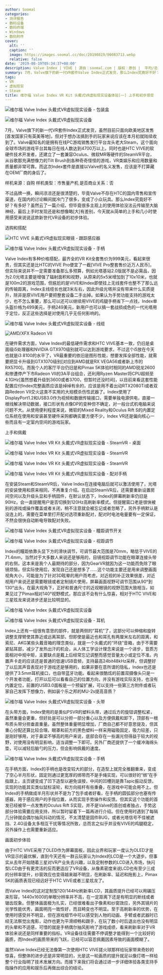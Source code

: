 ```yaml
---
author: Soomal
categories:
- 测评报告
- 数码设备
- 数码终端
- Windows
- 数码附件
cover:
  alt: ''
  caption: ''
  image: https://images.soomal.cc/doc/20190819/00083713.webp
  relative: false
date: '2019-08-19T05:34:37+08:00'
description: Valve Index | VIVE | 源自：soomal.com | 版权：原创 |  平均/总评分：10.00/90
summary: 7月，Valve旗下的新一代VR套件Valve Index正式发货，那么Index究竟好不好？有多好？虽然云了一篇介绍，但毕竟很多主观上的使用体验没法云传输至大脑神经，最后上手时发现还是和想像略[大]有差别，今天就从简单的上手和几小时使用感受来说说这款新世代VR设备的初步体验。
tags:
- VR
- 虚拟现实
- Steam
title: 维尔福 Valve Index VR Kit 头戴式VR虚拟现实设备体验[一] 上手和初步感受
---
```


![维尔福 Valve Index 头戴式VR虚拟现实设备 - 包装盒](https://images.soomal.cc/doc/20190814/00083644_01.webp)



![维尔福 Valve Index 头戴式VR虚拟现实设备](https://images.soomal.cc/doc/20190814/00083676_01.webp)



7月，Valve旗下的新一代VR套件Index正式发货，虽然目前只面向欧美地区发售[首发国家只有英美等地]，但对于想办法搞到手的玩家来说应该在本月初就陆续收到了。Valve最知名的是拥有在线PC游戏销售发行平台龙头老大Steam，这个面向全球市场的游戏平台其每日在线人数达到4700万以上。同时也是HTC VIVE的软硬件技术开发者，还建立了一套兼容Oculus、微软MR等硬件的SteamVR平台，从谷歌那充满想像力的Tilt Brush到各种奇奇怪怪的游戏，VR类娱乐和应用数量和质量都非常可靠。而这次Index套件是直接以Valve的名义发售，应该是不打算藏在OEM厂商的身后了。



样机来源：自购
样机类型：市售量产机
是否商业关系：否



不过品牌一换，瞬间凉凉还是很清楚的，毕竟Valve不存在HTC的国内零售和宣传渠道，在国内的讨论瞬间就冷门了很多，变成了小众玩具。那么Index究竟好不好？有多好？虽然云了一篇介绍，但毕竟很多主观上的使用体验没法云传输至大脑神经，最后上手时发现还是和想像略[大]有差别，今天就从简单的上手和几小时使用感受来说说这款新世代VR设备的初步体验。



选购和搭配



![HTC VIVE 头戴式VR虚拟现实眼镜 - 跟踪感应器](https://images.soomal.cc/doc/20160808/00062476_01.webp)



![维尔福 Valve Index 头戴式VR虚拟现实设备 - 手柄](https://images.soomal.cc/doc/20190814/00083679_01.webp)



Valve Index有多种价格搭配，最齐全的VR Kit全套售价为999美元，看起来很贵，但其实还是比HTC的VIVE Pro便宜了一截[VIVE Pro整套售价近万人民币]，但实际来说并不一定需要准备那么多预算，例如光塔基站2.0版就不是必需品，因为2.0光塔主要是增强了辐射面积和视野，从原来的5x5米增加到了10x10米，也就是100m2的游戏范围，但尴尬的是VIVE和Index即使挂上无线套件也整不了那么远的传输距离，Index主线缆长也就3米左右，因此升级光塔并没有带来什么实质提升，除非是原VIVE用户要把整套设备二手出掉。如果认为手势功能支持的游戏太少，也不怎么重要，那么可以还可以继续用VIVE的鸡腿手柄省下一点钱，Index单头盔价格为499美元，手柄249美元，新用户也可以搞一套战损成色的一代光塔用于定位，反正这些选择是对使用几乎无任何影响的。



![维尔福 Valve Index 头戴式VR虚拟现实设备 - 线缆](https://images.soomal.cc/doc/20190814/00083668_01.webp)



![AMD/XFX Radeon VII](https://images.soomal.cc/doc/20190819/00083712_01.webp)



在硬件需求方面，Valve Index的最低硬件需求和HTC VIVE基本一致，仍旧是桌面级i5处理器和NVIDIA GTX970级别就可以达到游戏要求，不过这个i5放在今天也就是i3 8100的水平了，VR最重要的依旧是图形性能，想要发挥全部性能，就需要把显卡升级到GTX1070级别[对应到AMD就是RX VEGA56或者新上市的RX5700]。而我个人的客厅平台仍旧是和Pimax 5K体验时相同的AMD锐龙2600和惨遭停产下市Radeon VII的3A平台组合，还利用Ryzen Master将CPU超频至4.1GHz[虽然想着升级到3600或者3700，但暂时还没时间]，以目前来看这套性能配置应付Index完整画质应该是绰绰有余的，应该是用不着出动RTX2080Ti或者双路Redeon VII交火这类不实用的大规模杀伤性武器了。Index使用了DisplayPort1.2和USB3.0作为视频和数据传输接口，需要单独电源供电，直接一根线解决带动数据，接口形状有点像DP的变种但不确定，对一般台式机电脑来说问题不大。从使用便利程度来说，微软的Mixed Reality和Oculus Rift S的内置定位系统在使用和安装甚至硬件采购都确实要方便不少，Index VR还是偏向核心一些而且有一定室内空间的游戏玩家。



上手和佩戴



![维尔福 Valve Index VR Kit 头戴式VR虚拟现实设备 - SteamVR - 桌面](https://images.soomal.cc/doc/20190819/00083708_01.webp)



![维尔福 Valve Index VR Kit 头戴式VR虚拟现实设备 - SteamVR](https://images.soomal.cc/doc/20190819/00083709_01.webp)



![维尔福 Valve Index VR Kit 头戴式VR虚拟现实设备 - SteamVR](https://images.soomal.cc/doc/20190819/00083710_01.webp)



![维尔福 Valve Index VR Kit 头戴式VR虚拟现实设备 - 配对手柄](https://images.soomal.cc/doc/20190819/00083711_01.webp)



在安装Steam和SteamVR后，Valve Index在连接电脑后就可以激活使用了，光塔的安装使用和原来相同，不再重复介绍。在启动SteamVR后，还需要重新设置房间空间以及升级头显和手柄固件，在默认状态下，Index的屏幕刷新率仍旧是90Hz，会一直提醒用户是否切换到120Hz高刷新率模式。但提醒窗口老是很快被别的游戏或操作覆盖或者关闭，稍不注意就会被忘记或者忽略了，另外手柄默认是没连上的，需要在菜单里打开配对选项重新配对，配对时电池电量要有一定保证，不然会很快自动断电导致配对失败。



![维尔福 Valve Index 头戴式VR虚拟现实设备 - 瞳距调节开关](https://images.soomal.cc/doc/20190814/00083658_01.webp)



![维尔福 Valve Index 头戴式VR虚拟现实设备 - 视距调节](https://images.soomal.cc/doc/20190814/00083667_01.webp)



Index的瞳距依靠头显下方的滑块调节，可调节最大范围是70mm，略低于VIVE的71.4mm，当然对于大多数人来说还是够用的，目镜视距调节功能在眼罩连接头带的右侧，这本来是我个人最期待的部分，因为GearVR就因为这一功能而免除了眼镜烦恼，但实际使用后，发现自己还是想多了……这个功能主要还是用来调整画面视角大小，可能是为了针对3D眩晕的用户而考虑，对近视的补正效果很差，对近视用户来说还是需要眼镜或者定制镜片使用，屏幕画面视野可调节范围从90°到130°出头，在最大视角下，正好和普通尺寸的近视眼镜的视野范围大致相当，如果见过了Pimax相对140°视野模式，那应该不会有什么惊喜，相对于HTC VIVE和三星炫龙来说进步还是比较明显的。



![维尔福 Valve Index 头戴式VR虚拟现实设备](https://images.soomal.cc/doc/20190814/00083660_01.webp)



![维尔福 Valve Index 头戴式VR虚拟现实设备 - 耳机](https://images.soomal.cc/doc/20190814/00083661_01.webp)



Index上还有一组很有意思的部件，就是两侧的“耳机”了，这部分可以伸缩和旋转调整支撑臂使其靠近或远离耳部，但即使是最近也和耳孔有两厘米左右的距离，和索尼、AKG某些头戴音箱的理念类似，就是一个头戴式的“环绕”音箱，由于不需要紧贴耳部，减少了发热出汗的机会，从人体工学设计理念来说是一个进步，音质方面相对中规中矩，主要缺点是戴上后经常忘记调整而感觉音量太小或定位不准。内置声卡走的应该还是普通的低速USB音频，支持最高24bit48kHz采样，但调整好了以后其声音表现对于游戏还是够用的，如果非要在意所谓的隐私，Index也还是提供了3.5mm耳机接口，也自带蓝牙功能。看起来很酷炫的前置双摄像头只是一个开发者功能，打开以后可以看看自己的位置方向，并没有游戏实际支持，也没有内置定位，前置的USB3.0面板是一个预留扩展，可以支持一些第三方附件或者玩家自己发挥下想像力，例如装个乐之邦的MU-2s提高音质？



![维尔福 Valve Index 头戴式VR虚拟现实设备 - 头带](https://images.soomal.cc/doc/20190814/00083665.webp)



在头带方面，Index使用的是类似PSVR的塑料头带，通过后方的旋钮调整松紧，虽然重量会更重，但好处是可以分担一部分重心以及方便佩戴和卸下，顶部有一根布质头带分担垂直重量。虽然整体重量明显增加，厂商自己都不好意思提及，但其重心分配还算比较合理。眼罩和前方的黑色塑料一样采用磁吸固定，吸力较差，只是刚好够用，对于鼻梁不够高的用户来说，底部会存在一些漏光但得益于较大的视野，对使用没有明显影响，适当调整一下即可。另外厂商还提供了一个缓冲海绵头垫，可以减轻后脑勺的压力，但会影响佩戴的速度。



![维尔福 Valve Index 头戴式VR虚拟现实设备 - 手柄](https://images.soomal.cc/doc/20190814/00083672.webp)



在手柄方面，Index的手柄也是改变较大的部分，在造型上就完全推翻重来，变成了空心半月形状，固定则通过更宽厚的绑带而不是手绳实现，可以很好的“绑”在手指跟上，主页键变成了凹下造型以避免误按，中间的凹槽则是靠Tapic振动反馈，实现的功能其实类似鼠标滚轮，和方向摇杆有些重叠，在游戏中可能会用不上。但Index的手柄做成半月形状并不是为了包手或者好看，在手柄的圆弧部分也塞有传感器，用于感应用户的手指位置，从而实现手势操作和反馈。但其实这个功能的首发已经被早一点发售的Oculus Rift S实现，并不是Valve的首创或者独占，手势这部分体验需要应用支持，所以暂时留着下一篇再进行介绍。但在使用时遇到了每隔几分钟就会偶尔抽风抖动的情况，不太清楚是固件BUG，或者光塔信号不佳被遮挡、2.4G设备太多相互干扰等情况所致，总而言之似乎并没有VIVE的鸡腿稳定，另外操作上也需要重新适应。



画面初步体验



由于HTC VIVE采用了OLED作为屏幕面板，因此业界和玩家一度认为OLED才是VR显示的最优解，直到今天还有一群云玩家认为Index的LCD是一个大退步。但事实从去年开始随着三星对VR产业失去兴趣，以及定制参数的LCD进入市场，快闪型LCD由于有更灵活的反而更适应了VR设备，从像素密度来说LCD也有至少三成的分辨率提升，纱窗效应也变得越来越不明显，在刷新率、延迟和拖影上，Pimax 5K的画质表现已经远好于HTC VIVE或者三星炫龙了。



而Valve Index的这对定制型120/144Hz刷新率LCD，其画质提升已经可以用碾压来形容，1440x1600的单眼分辨率并不高，在一定距离下还是有明显的断线或者锯齿现象。但整体画面极为扎实，已经很难看出子像素和纱窗效应，另外其镜片的光学性能优秀，画面明亮一致性好，而且畸变也不明显。至于高刷新率的优势，在使用时感受并不明显，但在游戏细节中可以感受到人物的动画、手臂或者武器时已经无法察觉出鬼影，动作也更为平滑顺畅和跟手，在玩了数小时后退出也没有明显的头晕和不适感，可惜的就是手柄偶尔抽风影响了游戏成绩，看来刷新率对于VR体验来说还是同样重要的指标。VR设备往往需要不停调整才能得到一个比较好的画质，而Index的画质带来的飞跃，已经可以容忍佩戴因素导致的画面模糊了。



虽然Valve Index已经无法像第一次使用HTC VIVE搓火球那样给玩家带来奇妙的惊喜，但整体的进步还是非常明显的，光是这一轮画质的提升就足以像灯塔一样给整个行业指明了技术发展方向。而接下来我们将会通过进一步详细体验各类支持手指操作的应用和娱乐后再做出综合的结论。